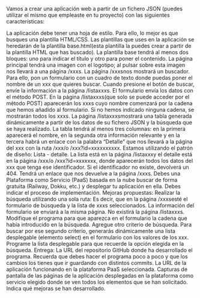 Vamos a crear una aplicación web a partir de un fichero JSON (puedes utilizar el mismo que empleaste en tu proyecto) con las siguientes características:

La aplicación debe tener una hoja de estilo. Para ello, lo mejor es que busques una plantilla HTML/CSS.
Las plantillas que uses en la aplicación se heredarán de la plantilla base.html(esta plantilla la puedes crear a partir de la plantilla HTML que has buscado).
La plantilla base tendrá al menos dos bloques: uno para indicar el título y otro para poner el contenido.
La página principal tendrá una imagen con el logotipo; al pulsar sobre esta imagen nos llevará a una página /xxxs.
La página /xxxsnos mostrará un buscador. Para ello, pon un formulario con un cuadro de texto donde puedas poner el nombre de un xxx que quieres buscar. Cuando presione el botón de buscar, envíe la información a la página /listaxxxs. El formulario envía los datos con el método POST.
En la página /listaxxxs(que solo se puede acceder por el método POST) aparecerán los xxxs cuyo nombre comenzará por la cadena que hemos añadido al formulario. Si no hemos indicado ninguna cadena, se mostrarán todos los xxxs.
La página /listaxxxsmostrará una tabla generada dinámicamente a partir de los datos de su fichero JSON y la búsqueda que se haya realizado.
La tabla tendrá al menos tres columnas: en la primera aparecerá el nombre, en la segunda otra información relevante y en la tercera habrá un enlace con la palabra “Detalle” que nos llevará a la página del xxx con la ruta /xxx/<identificador>o /xxx?id=xxxxxxxxxx.
Estamos utilizando el patrón de diseño: Lista - detalle. La lista está en la página /listaxxxy el detalle está en la página /xxx/<identificador>o /xxx?id=xxxxxxx, donde aparecerán todos los datos del xxx que tenga ese identificador. Si el identificador no existe, devolverá un 404. Tendrá un enlace que nos devuelve a la página /xxxs.
Debes una Plataforma como Servicio (PaaS) basada en la nube buscar de forma gratuita (Railway, Dokku, etc.) y desplegar tu aplicación en ella. Debes indicar el proceso de implementación.
Mejoras propuestas:
Realizar la búsqueda utilizando una sola ruta: Es decir, que en la página /xxxsesté el formulario de búsqueda y la lista de xxxs seleccionados. La información del formulario se enviará a la misma página. No existirá la página /listaxxxs.
Modifique el programa para que aparezca en el formulario la cadena que había introducido en la búsqueda.
Agregue otro criterio de búsqueda. Para buscar por ese segundo criterio, generarás dinámicamente una lista desplegable (elemento select) en el formulario con los valores de los xxx.
Programe la lista desplegable para que recuerde la opción elegida en la búsqueda.
Entrega:
La URL del repositorio GitHub donde ha desarrollado el programa. Recuerda que debes hacer el programa poco a poco y que los cambios los tienes que ir guardando con distintos commits.
La URL de la aplicación funcionando en la plataforma PaaS seleccionada.
Capturas de pantalla de las páginas de la aplicación desplegadas en la plataforma como servicio elegido donde se ven todos los elementos que se han solicitado.
Indica qué mejoras se han desarrollado.
